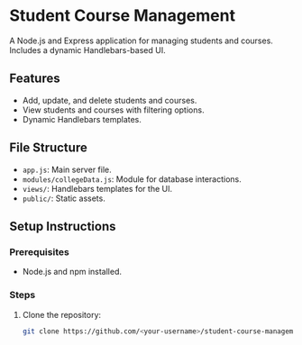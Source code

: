 # Student Course Management

A Node.js and Express application for managing students and courses. Includes a dynamic Handlebars-based UI.

## Features
- Add, update, and delete students and courses.
- View students and courses with filtering options.
- Dynamic Handlebars templates.

## File Structure
- `app.js`: Main server file.
- `modules/collegeData.js`: Module for database interactions.
- `views/`: Handlebars templates for the UI.
- `public/`: Static assets.

## Setup Instructions

### Prerequisites
- Node.js and npm installed.

### Steps
1. Clone the repository:
   ```bash
   git clone https://github.com/<your-username>/student-course-management.git

